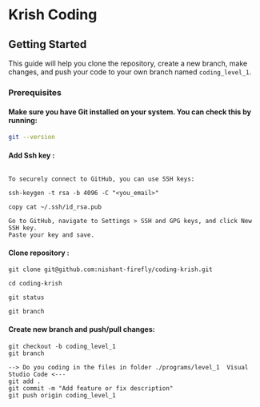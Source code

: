 # Krish Coding

## Getting Started

This guide will help you clone the repository, create a new branch, make changes, and push your code to your own branch named `coding_level_1`.

### Prerequisites

#### Make sure you have Git installed on your system. You can check this by running:

```bash
git --version
```

#### Add Ssh key :

```

To securely connect to GitHub, you can use SSH keys:

ssh-keygen -t rsa -b 4096 -C "<you_email>"

copy cat ~/.ssh/id_rsa.pub

Go to GitHub, navigate to Settings > SSH and GPG keys, and click New SSH key.
Paste your key and save.

```
#### Clone repository :

```
git clone git@github.com:nishant-firefly/coding-krish.git

cd coding-krish

git status

git branch

```
#### Create new branch and push/pull changes:

```
git checkout -b coding_level_1
git branch

--> Do you coding in the files in folder ./programs/level_1  Visual Studio Code <---
git add .
git commit -m "Add feature or fix description"
git push origin coding_level_1

```
